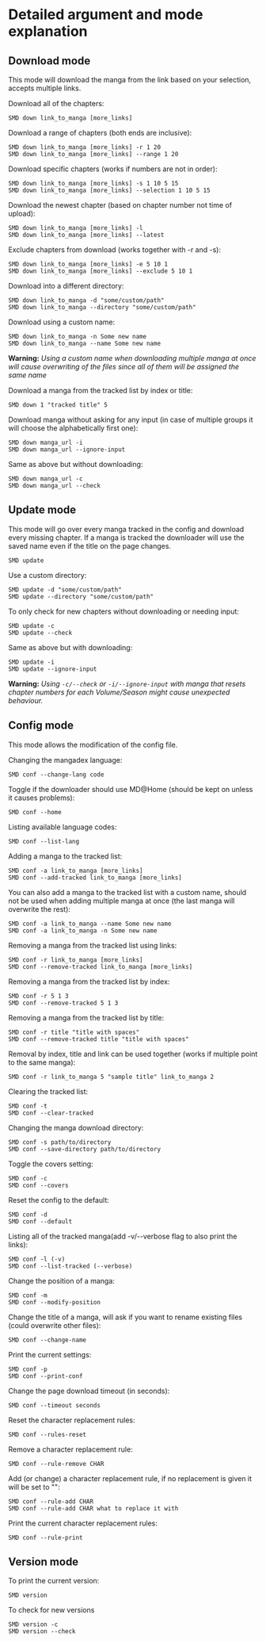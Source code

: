 # Detailed argument and mode explanation

## Download mode
This mode will download the manga from the link based on your selection, accepts multiple links.

Download all of the chapters:

```
SMD down link_to_manga [more_links]
```

Download a range of chapters (both ends are inclusive):

```
SMD down link_to_manga [more_links] -r 1 20
SMD down link_to_manga [more_links] --range 1 20
```

Download specific chapters (works if numbers are not in order):

```
SMD down link_to_manga [more_links] -s 1 10 5 15
SMD down link_to_manga [more_links] --selection 1 10 5 15
```

Download the newest chapter (based on chapter number not time of upload):

```
SMD down link_to_manga [more_links] -l
SMD down link_to_manga [more_links] --latest
```

Exclude chapters from download (works together with -r and -s):

```
SMD down link_to_manga [more_links] -e 5 10 1
SMD down link_to_manga [more_links] --exclude 5 10 1
```

Download into a different directory:
```
SMD down link_to_manga -d "some/custom/path"
SMD down link_to_manga --directory "some/custom/path"
```

Download using a custom name:
```
SMD down link_to_manga -n Some new name
SMD down link_to_manga --name Some new name
```
**Warning:**
*Using a custom name when downloading multiple manga at once will cause overwriting of the files since all of them will be assigned the same name*

Download a manga from the tracked list by index or title:
```
SMD down 1 "tracked title" 5
```

Download manga without asking for any input (in case of multiple groups it will choose the alphabetically first one):
```
SMD down manga_url -i
SMD down manga_url --ignore-input
```

Same as above but without downloading:
```
SMD down manga_url -c
SMD down manga_url --check
```

## Update mode
This mode will go over every manga tracked in the config and download every missing chapter. If a manga is tracked the downloader will use the saved name even if the title on the page changes.

```
SMD update
```

Use a custom directory:
```
SMD update -d "some/custom/path"
SMD update --directory "some/custom/path"
```

To only check for new chapters without downloading or needing input:
```
SMD update -c
SMD update --check
```

Same as above but with downloading:
```
SMD update -i
SMD update --ignore-input
```

**Warning:**
*Using `-c/--check` or `-i/--ignore-input` with manga that resets chapter numbers for each Volume/Season might cause unexpected behaviour.*

## Config mode
This mode allows the modification of the config file.

Changing the mangadex language:
```
SMD conf --change-lang code
```

Toggle if the downloader should use MD@Home (should be kept on unless it causes problems):
```
SMD conf --home
```

Listing available language codes:
```
SMD conf --list-lang
```

Adding a manga to the tracked list:
```
SMD conf -a link_to_manga [more_links]
SMD conf --add-tracked link_to_manga [more_links]
```

You can also add a manga to the tracked list with a custom name, should not be used when adding multiple manga at once (the last manga will overwrite the rest):
```
SMD conf -a link_to_manga --name Some new name
SMD conf -a link_to_manga -n Some new name
```

Removing a manga from the tracked list using links:
```
SMD conf -r link_to_manga [more_links]
SMD conf --remove-tracked link_to_manga [more_links]
```

Removing a manga from the tracked list by index:
```
SMD conf -r 5 1 3
SMD conf --remove-tracked 5 1 3
```

Removing a manga from the tracked list by title:
```
SMD conf -r title "title with spaces"
SMD conf --remove-tracked title "title with spaces"
```

Removal by index, title and link can be used together (works if multiple point to the same manga):
```
SMD conf -r link_to_manga 5 "sample title" link_to_manga 2
```

Clearing the tracked list:
```
SMD conf -t
SMD conf --clear-tracked
```

Changing the manga download directory:
```
SMD conf -s path/to/directory
SMD conf --save-directory path/to/directory
```

Toggle the covers setting:
```
SMD conf -c
SMD conf --covers
```

Reset the config to the default:
```
SMD conf -d
SMD conf --default
```

Listing all of the tracked manga(add -v/--verbose flag to also print the links):
```
SMD conf -l (-v)
SMD conf --list-tracked (--verbose)
```

Change the position of a manga:
```
SMD conf -m
SMD conf --modify-position
```

Change the title of a manga, will ask if you want to rename existing files (could overwrite other files):
```
SMD conf --change-name
```

Print the current settings:
```
SMD conf -p
SMD conf --print-conf
```

Change the page download timeout (in seconds):
```
SMD conf --timeout seconds
```

Reset the character replacement rules:
```
SMD conf --rules-reset
```

Remove a character replacement rule:
```
SMD conf --rule-remove CHAR
```

Add (or change) a character replacement rule, if no replacement is given it will be set to "":
```
SMD conf --rule-add CHAR
SMD conf --rule-add CHAR what to replace it with
```

Print the current character replacement rules:
```
SMD conf --rule-print
```


## Version mode
To print the current version:
```
SMD version
```

To check for new versions
```
SMD version -c
SMD version --check
```
